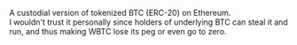 A custodial version of tokenized BTC (ERC-20) on Ethereum.<br>
I wouldn't trust it personally since holders of underlying BTC can steal it and run, and thus making WBTC lose its peg or even go to zero.<br>
